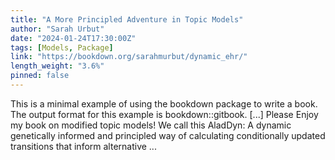 ```yaml
---
title: "A More Principled Adventure in Topic Models"
author: "Sarah Urbut"
date: "2024-01-24T17:30:00Z"
tags: [Models, Package]
link: "https://bookdown.org/sarahmurbut/dynamic_ehr/"
length_weight: "3.6%"
pinned: false
---
```


This is a minimal example of using the bookdown package to write a book. The output format for this example is bookdown::gitbook. [...] Please Enjoy my book on modified topic models! We call this AladDyn: A dynamic genetically informed and principled way of calculating conditionally updated transitions that inform alternative ...
